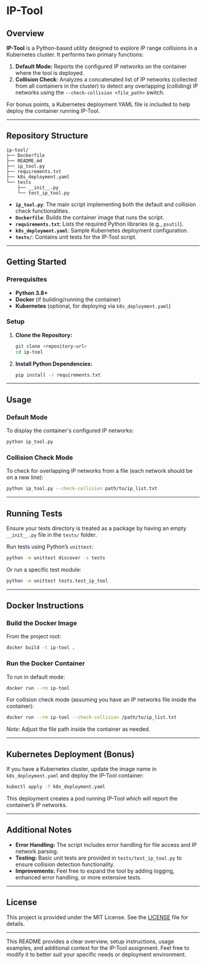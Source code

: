

# IP-Tool

## Overview

**IP-Tool** is a Python-based utility designed to explore IP range collisions in a Kubernetes cluster. It performs two primary functions:

1. **Default Mode:** Reports the configured IP networks on the container where the tool is deployed.
2. **Collision Check:** Analyzes a concatenated list of IP networks (collected from all containers in the cluster) to detect any overlapping (colliding) IP networks using the `--check-collision <file_path>` switch.

For bonus points, a Kubernetes deployment YAML file is included to help deploy the container running IP-Tool.

---

## Repository Structure

```
ip-tool/
├── Dockerfile
├── README.md
├── ip_tool.py
├── requirements.txt
├── k8s_deployment.yaml
└── tests
    ├── __init__.py
    └── test_ip_tool.py
```

- **`ip_tool.py`**: The main script implementing both the default and collision check functionalities.
- **`Dockerfile`**: Builds the container image that runs the script.
- **`requirements.txt`**: Lists the required Python libraries (e.g., `psutil`).
- **`k8s_deployment.yaml`**: Sample Kubernetes deployment configuration.
- **`tests/`**: Contains unit tests for the IP-Tool script.

---

## Getting Started

### Prerequisites

- **Python 3.8+**  
- **Docker** (if building/running the container)
- **Kubernetes** (optional, for deploying via `k8s_deployment.yaml`)

### Setup

1. **Clone the Repository:**

   ```bash
   git clone <repository-url>
   cd ip-tool
   ```

2. **Install Python Dependencies:**

   ```bash
   pip install -r requirements.txt
   ```

---

## Usage

### Default Mode

To display the container's configured IP networks:

```bash
python ip_tool.py
```

### Collision Check Mode

To check for overlapping IP networks from a file (each network should be on a new line):

```bash
python ip_tool.py --check-collision path/to/ip_list.txt
```

---

## Running Tests

Ensure your tests directory is treated as a package by having an empty `__init__.py` file in the `tests/` folder.

Run tests using Python’s `unittest`:

```bash
python -m unittest discover -s tests
```

Or run a specific test module:

```bash
python -m unittest tests.test_ip_tool
```

---

## Docker Instructions

### Build the Docker Image

From the project root:

```bash
docker build -t ip-tool .
```

### Run the Docker Container

To run in default mode:

```bash
docker run --rm ip-tool
```

For collision check mode (assuming you have an IP networks file inside the container):

```bash
docker run --rm ip-tool --check-collision /path/to/ip_list.txt
```

*Note:* Adjust the file path inside the container as needed.

---

## Kubernetes Deployment (Bonus)

If you have a Kubernetes cluster, update the image name in `k8s_deployment.yaml` and deploy the IP-Tool container:

```bash
kubectl apply -f k8s_deployment.yaml
```

This deployment creates a pod running IP-Tool which will report the container’s IP networks.

---

## Additional Notes

- **Error Handling:** The script includes error handling for file access and IP network parsing.
- **Testing:** Basic unit tests are provided in `tests/test_ip_tool.py` to ensure collision detection functionality.
- **Improvements:** Feel free to expand the tool by adding logging, enhanced error handling, or more extensive tests.

---

## License

This project is provided under the MIT License. See the [LICENSE](LICENSE) file for details.

---

This README provides a clear overview, setup instructions, usage examples, and additional context for the IP-Tool assignment. Feel free to modify it to better suit your specific needs or deployment environment.
